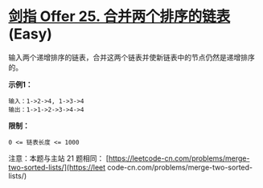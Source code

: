 # [剑指 Offer 25. 合并两个排序的链表][link] (Easy)

[link]: https://leetcode.cn/problems/he-bing-liang-ge-pai-xu-de-lian-biao-lcof/

输入两个递增排序的链表，合并这两个链表并使新链表中的节点仍然是递增排序的。

**示例1：**

```
输入：1->2->4, 1->3->4
输出：1->1->2->3->4->4
```

**限制：**

`0 <= 链表长度 <= 1000`

注意：本题与主站 21 题相同： [https://leetcode-cn.com/problems/merge-two-sorted-lists/](https://leet
code-cn.com/problems/merge-two-sorted-lists/)
